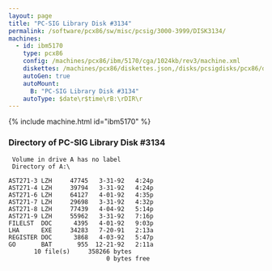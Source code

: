 ```yaml
---
layout: page
title: "PC-SIG Library Disk #3134"
permalink: /software/pcx86/sw/misc/pcsig/3000-3999/DISK3134/
machines:
  - id: ibm5170
    type: pcx86
    config: /machines/pcx86/ibm/5170/cga/1024kb/rev3/machine.xml
    diskettes: /machines/pcx86/diskettes.json,/disks/pcsigdisks/pcx86/diskettes.json
    autoGen: true
    autoMount:
      B: "PC-SIG Library Disk #3134"
    autoType: $date\r$time\rB:\rDIR\r
---
```


{% include machine.html id="ibm5170" %}

### Directory of PC-SIG Library Disk #3134

     Volume in drive A has no label
     Directory of A:\

    AST271-3 LZH     47745   3-31-92   4:24p
    AST271-4 LZH     39794   3-31-92   4:24p
    AST271-6 LZH     64127   4-01-92   4:35p
    AST271-7 LZH     29698   3-31-92   4:32p
    AST271-8 LZH     77439   4-04-92   5:14p
    AST271-9 LZH     55962   3-31-92   7:16p
    FILELST  DOC      4395   4-01-92   9:03p
    LHA      EXE     34283   7-20-91   2:13a
    REGISTER DOC      3868   4-03-92   5:47p
    GO       BAT       955  12-21-92   2:11a
           10 file(s)     358266 bytes
                               0 bytes free
